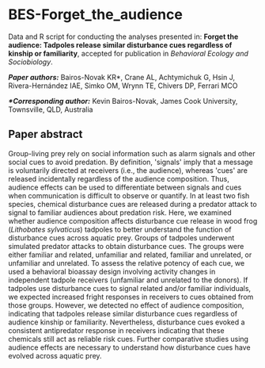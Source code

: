 # BES-Forget_the_audience
Data and R script for conducting the analyses presented in: **Forget the audience: Tadpoles release similar disturbance cues regardless of kinship or familiarity**, accepted for publication in *Behavioral Ecology and Sociobiology*.

***Paper authors:*** Bairos-Novak KR*, Crane AL, Achtymichuk G, Hsin J, Rivera-Hernández IAE, Simko OM, Wrynn TE, Chivers DP, Ferrari MCO 

___*Corresponding author:___ Kevin Bairos-Novak, James Cook University, Townsville, QLD, Australia

## Paper abstract
Group-living prey rely on social information such as alarm signals and other social cues to avoid predation. By definition, 'signals' imply that a message is voluntarily directed at receivers (i.e., the audience), whereas 'cues' are released incidentally regardless of the audience composition. Thus, audience effects can be used to differentiate between signals and cues when communication is difficult to observe or quantify. In at least two fish species, chemical disturbance cues are released during a predator attack to signal to familiar audiences about predation risk. Here, we examined whether audience composition affects disturbance cue release in wood frog (*Lithobates sylvaticus*) tadpoles to better understand the function of disturbance cues across aquatic prey. Groups of tadpoles underwent simulated predator attacks to obtain disturbance cues. The groups were either familiar and related, unfamiliar and related, familiar and unrelated, or unfamiliar and unrelated. To assess the relative potency of each cue, we used a behavioral bioassay design involving activity changes in independent tadpole receivers (unfamiliar and unrelated to the donors). If tadpoles use disturbance cues to signal related and/or familiar individuals, we expected increased fright responses in receivers to cues obtained from those groups. However, we detected no effect of audience composition, indicating that tadpoles release similar disturbance cues regardless of audience kinship or familiarity. Nevertheless, disturbance cues evoked a consistent antipredator response in receivers indicating that these chemicals still act as reliable risk cues. Further comparative studies using audience effects are necessary to understand how disturbance cues have evolved across aquatic prey.
